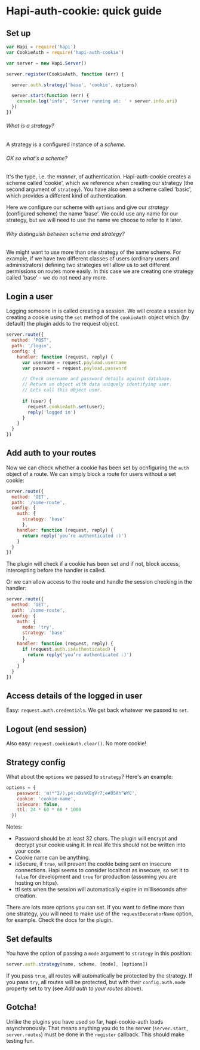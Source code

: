 # Hapi-auth-cookie: quick guide

## Set up

``` javascript
var Hapi = require('hapi')  
var CookieAuth = require('hapi-auth-cookie')

var server = new Hapi.Server()

server.register(CookieAuth, function (err) {

  server.auth.strategy('base', 'cookie', options) 

  server.start(function (err) {
    console.log('info', 'Server running at: ' + server.info.uri)
  })
})
```

###### What is a strategy?

A strategy is a configured instance of a *scheme*.

###### OK so what's a scheme?

It's the type, i.e. the *manner*, of authentication. Hapi-auth-cookie creates a scheme called 'cookie', which we reference when creating our strategy (the second argument of `strategy`). You have also seen a scheme called 'basic', which provides a different kind of authentication.

Here we configure our scheme with `options` and give our *strategy* (configured scheme) the name 'base'. We could use any name for our strategy, but we will need to use the name we choose to refer to it later.

###### Why distinguish between scheme and strategy?

We might want to use more than one strategy of the same scheme. For example, if we have two different classes of users (ordinary users and administrators) defining two strategies will allow us to set different permissions on routes more easily. In this case we are creating one strategy called 'base' - we do not need any more.

## Login a user

Logging someone in is called creating a session. We will create a session by creating a cookie using the `set` method of the `cookieAuth` object which (by default) the plugin adds to the request object.

```javascript
server.route({  
  method: 'POST',
  path: '/login',
  config: {
    handler: function (request, reply) {
      var username = request.payload.username
      var password = request.payload.password

      // Check username and password details against database.
      // Return an object with data uniquely identifying user.
      // Lets call this object user.
      
      if (user) {
        request.cookieAuth.set(user);
        reply('logged in')
      }
    }
  }
})
```

## Add auth to your routes

Now we can check whether a cookie has been set by ocnfiguring the `auth` object of a route. We can simply block a route for users without a set cookie:

```javascript
server.route({  
  method: 'GET',
  path: '/some-route',
  config: {
    auth: {
      strategy: 'base' 
      },
    handler: function (request, reply) {
      return reply('you’re authenticated :)')
    }
  }
})
```

The plugin will check if a cookie has been set and if not, block access, intercepting before the handler is called.

Or we can allow access to the route and handle the session checking in the handler:

```javascript
server.route({  
  method: 'GET',
  path: '/some-route',
  config: {
    auth: {
      mode: 'try',
      strategy: 'base' 
      },
    handler: function (request, reply) {
      if (request.auth.isAuthenticated) {
        return reply('you’re authenticated :)')
      }
    }
  }
})
```

## Access details of the logged in user

Easy: `request.auth.credentials`. We get back whatever we passed to `set`.

## Logout (end session)

Also easy: `request.cookieAuth.clear()`. No more cookie!

## Strategy config

What about the `options` we passed to `strategy`? Here's an example:

``` javascript
options = {
    password: 'm!*"2/),p4:xDs%KEgVr7;e#85Ah^WYC',
    cookie: 'cookie-name',
    isSecure: false,
    ttl: 24 * 60 * 60 * 1000
  })
```

Notes:
 - Password should be at least 32 chars. The plugin will encrypt and decrypt your cookie using it. In real life this should not be written into your code.
 - Cookie name can be anything.
 - isSecure, if `true`, will prevent the cookie being sent on insecure connections. Hapi seems to consider localhost as insecure, so set it to `false` for development and `true` for production (assuming you are hosting on https).
 - ttl sets when the session will automatically expire in milliseconds after creation.

There are lots more options you can set. If you want to define more than one strategy, you will need to make use of the `requestDecoratorName` option, for example. Check the docs for the plugin.

## Set defaults

You have the option of passing a `mode` argument to `strategy` in this position:

```javascript
server.auth.strategy(name, scheme, [mode], [options])
```

If you pass `true`, all routes will automatically be protected by the strategy. If you pass `try`, all routes will be protected, but with their `config.auth.mode` property set to try (see *Add auth to your routes* above).

## Gotcha!

Unlike the plugins you have used so far, hapi-cookie-auth loads asynchronously. That means anything you do to the server (`server.start`, `server.routes`) must be done in the `register` callback. This should make testing fun.


